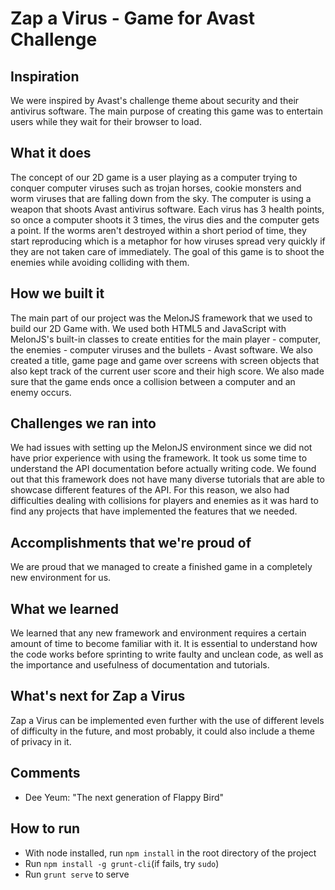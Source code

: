# Zap a Virus - Game for Avast Challenge
## Inspiration
We were inspired by Avast's challenge theme about security and their antivirus software. The main purpose of creating this game was to entertain users while they wait for their browser to load.

## What it does
The concept of our 2D game is a user playing as a computer trying to conquer computer viruses such as trojan horses, cookie monsters and worm viruses that are falling down from the sky. The computer is using a weapon that shoots Avast antivirus software. Each virus has 3 health points, so once a computer shoots it 3 times, the virus dies and the computer gets a point. If the worms aren't destroyed within a short period of time, they start reproducing which is a metaphor for how viruses spread very quickly if they are not taken care of immediately. The goal of this game is to shoot the enemies while avoiding colliding with them.

## How we built it
The main part of our project was the MelonJS framework that we used to build our 2D Game with. We used both HTML5 and JavaScript with MelonJS's built-in classes to create entities for the main player - computer, the enemies - computer viruses and the bullets - Avast software. We also created a title, game page and game over screens with screen objects that also kept track of the current user score and their high score. We also made sure that the game ends once a collision between a computer and an enemy occurs.

## Challenges we ran into
We had issues with setting up the MelonJS environment since we did not have prior experience with using the framework. It took us some time to understand the API documentation before actually writing code. We found out that this framework does not have many diverse tutorials that are able to showcase different features of the API. For this reason, we also had difficulties dealing with collisions for players and enemies as it was hard to find any projects that have implemented the features that we needed.

## Accomplishments that we're proud of
We are proud that we managed to create a finished game in a completely new environment for us.

## What we learned
We learned that any new framework and environment requires a certain amount of time to become familiar with it. It is essential to understand how the code works before sprinting to write faulty and unclean code, as well as the importance and usefulness of documentation and tutorials.

## What's next for Zap a Virus
Zap a Virus can be implemented even further with the use of different levels of difficulty in the future, and most probably, it could also include a theme of privacy in it.

## Comments
- Dee Yeum: "The next generation of Flappy Bird"

## How to run
- With node installed, run `npm install` in the root directory of the project
- Run `npm install -g grunt-cli`(if fails, try `sudo`)
- Run `grunt serve` to serve
